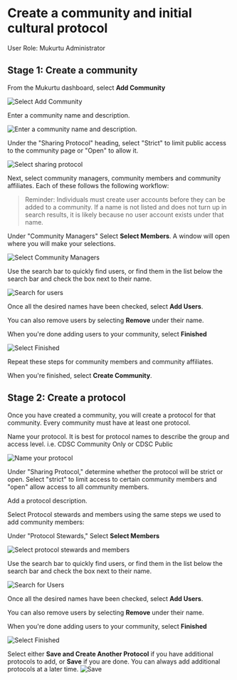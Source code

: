 # Create a community and initial cultural protocol

User Role: Mukurtu Administrator
## Stage 1: Create a community

From the Mukurtu dashboard, select **Add Community**

![Select Add Community](../_embeds/createcommunity1.png)

Enter a community name and description.

![Enter a community name and description.](../_embeds/createcommunity2.png)

Under the "Sharing Protocol" heading, select "Strict" to limit public access to the community page or "Open" to allow it. 

![Select sharing protocol](../_embeds/categories3.PNG)

Next, select community managers, community members and community affiliates. Each of these follows the following workflow: 

>Reminder: Individuals must create user accounts before they can be added to a community. If a name is not listed and does not turn up in search results, it is likely because no user account exists under that name.

Under "Community Managers" Select **Select Members**. A window will open where you will make your selections.

![Select Community Managers](../_embeds/createcommunity4.png)

Use the search bar to quickly find users, or find them in the list below the search bar and check the box next to their name. 

![Search for users](../_embeds/createcommunity5.png)

Once all the desired names have been checked, select **Add Users**.

You can also remove users by selecting **Remove** under their name.

When you're done adding users to your community, select **Finished**

![Select Finished](../_embeds/createcommunity6.png)


Repeat these steps for community members and community affiliates.

When you're finished, select **Create Community**.

## Stage 2: Create a protocol

Once you have created a community, you will create a protocol for that community. Every community must have at least one protocol. 

Name your protocol. It is best for protocol names to describe the group and access level. i.e. CDSC Community Only or CDSC Public

![Name your protocol](../_embeds/createprotocol1.png)

Under "Sharing Protocol," determine whether the protocol will be strict or open. Select "strict" to limit access to certain community members and "open" allow access to all community members.

Add a protocol description. 

Select Protocol stewards and members using the same steps we used to add community members:

Under "Protocol Stewards," Select **Select Members**

![Select protocol stewards and members](../_embeds/createprotocol2.png)

Use the search bar to quickly find users, or find them in the list below the search bar and check the box next to their name. 

![Search for Users](../_embeds/createcommunity6.png)

Once all the desired names have been checked, select **Add Users**.

You can also remove users by selecting **Remove** under their name.

When you're done adding users to your community, select **Finished**

![Select Finished](../_embeds/createcommunity6.png)

Select either **Save and Create Another Protocol** if you have additional protocols to add, or **Save** if you are done. You can always add additional protocols at a later time.
![Save](../_embeds/createprotocol4.png)